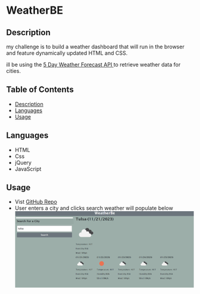 # WeatherBE

## Description 

my challenge is to build a weather dashboard that will run in the browser and feature dynamically updated HTML and CSS.

ill be using  the [5 Day Weather Forecast API ](https://openweathermap.org/forecast5) to retrieve weather data for cities.

## Table of Contents 

- [Description](#description)
- [Languages](#languages)
- [Usage](#usage)


## Languages

- HTML
- Css
- jQuery
- JavaScript

## Usage
-  Vist [GitHub Repo](https://jif945.github.io/WeatherBE/)
- User enters a city and clicks search weather will populate below
![Scheduler](./assets/WeatherApp.png)